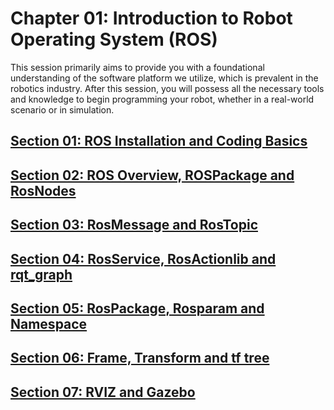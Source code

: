 # Chapter 01: Introduction to Robot Operating System (ROS)

This session primarily aims to provide you with a foundational understanding of the software platform we utilize, which is prevalent in the robotics industry. 
After this session, you will possess all the necessary tools and knowledge to begin programming your robot, whether in a real-world scenario or in simulation.

## [Section 01: ROS Installation and Coding Basics](section_01.md)
## [Section 02: ROS Overview, ROSPackage and RosNodes](section_02.md)
## [Section 03: RosMessage and RosTopic](section_03.md)
## [Section 04: RosService, RosActionlib and rqt_graph](section_014.md)
## [Section 05: RosPackage, Rosparam and Namespace](section_05.md)
## [Section 06: Frame, Transform and tf tree](section_06.md)
## [Section 07: RVIZ and Gazebo](section_07.md)
<!-- ## [Section 01: Version Control (Git & GitHub) and Docker](section_01.md) -->
